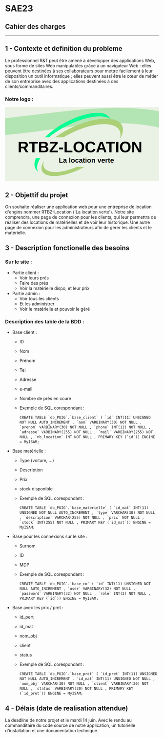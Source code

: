 # SAE23

## Cahier des charges

-------

## 1 - Contexte et definition du probleme

Le professionnel R&T peut être amené à développer des applications Web, sous forme de sites Web manipulables grâce à un navigateur Web : elles peuvent être destinées à ses collaborateurs pour mettre facilement à leur disposition un outil informatique ; elles peuvent aussi être le cœur de métier de son entreprise avec des applications destinées à des clients/commanditaires.

### Notre logo :

![logo](./logo.png)

## 2 - Objettif du projet

On souhaite réaliser une application web pour une entreprise de location d'engins nommer RTBZ-Location ('La location verte'). Notre site comprendra, une page de connexion pour les clients, qui leur permettra de réaliser des locations de matérielles et de voir leur historique. Une autre page de connexion pour les administrateurs afin de gérer les clients et le matérielle.

## 3 - Description fonctionelle des besoins

### Sur le site :

* Partie client :
  * Voir leurs prés
  * Faire des prés
  * Voir la matérielle dispo, et leur prix
* Partie admin :
  * Voir tous les clients
  * Et les administrer
  * Voir le matérielle et pouvoir le géré

### Description des table de la BDD :

* Base client :
  * ID
  * Nom
  * Prénom
  * Tel
  * Adresse
  * e-mail
  * Nombre de près en coure
  * Exemple de SQL corespondant :
  
        CREATE TABLE `db_PUIG`.`base_client` ( `id` INT(11) UNSIGNED NOT NULL AUTO_INCREMENT , `nom` VARBINARY(30) NOT NULL , `prenom` VARBINARY(30) NOT NULL , `phone` INT(12) NOT NULL , `adresse` VARBINARY(255) NOT NULL , `mail` VARBINARY(255) NOT NULL , `nb_location` INT NOT NULL , PRIMARY KEY (`id`)) ENGINE = MyISAM;

* Base matérielle :
  * Type (voiture, ...)
  * Description
  * Prix
  * stock disponible
  * Exemple de SQL corespondant :
  
        CREATE TABLE `db_PUIG`.`base_materielle` ( `id_mat` INT(11) UNSIGNED NOT NULL AUTO_INCREMENT , `type` VARCHAR(30) NOT NULL , `description` VARCHAR(255) NOT NULL , `prix` NOT NULL , `stock` INT(255) NOT NULL , PRIMARY KEY (`id_mat`)) ENGINE = MyISAM;

* Base pour les connexions sur le site :
  * Surnom
  * ID
  * MDP
  * Exemple de SQL corespondant :

        CREATE TABLE `db_PUIG`.`base_co` ( `id` INT(11) UNSIGNED NOT NULL AUTO_INCREMENT , `user` VARBINARY(32) NOT NULL , `password` VARBINARY(32) NOT NULL , `role` INT(2) NOT NULL , PRIMARY KEY (`id`)) ENGINE = MyISAM;

* Base avec les prix / pret :
  * id_pert
  * id_mat
  * nom_obj
  * client
  * status
  * Exemple de SQL corespondant :

        CREATE TABLE `db_PUIG`.`base_pret` ( `id_pret` INT(11) UNSIGNED NOT NULL AUTO_INCREMENT , `id_mat` INT(11) UNSIGNED NOT NULL , `nom_obj` VARCHAR(30) NOT NULL , `client` VARBINARY(30) NOT NULL , `status` VARBINARY(30) NOT NULL , PRIMARY KEY (`id_pret`)) ENGINE = MyISAM;

## 4 - Délais (date de realisation attendue)

La deadline de notre projet et le mardi 14 juin. Avec le rendu au commanditaire du code source de notre application, un tutorielle d'installation et une documentation technique.

